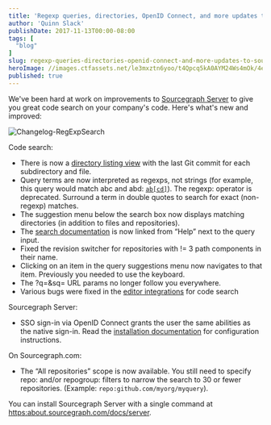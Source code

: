 ```yaml
---
title: 'Regexp queries, directories, OpenID Connect, and more updates to Sourcegraph Server'
author: 'Quinn Slack'
publishDate: 2017-11-13T00:00-08:00
tags: [
  "blog"
]
slug: regexp-queries-directories-openid-connect-and-more-updates-to-sourcegraph
heroImage: //images.ctfassets.net/le3mxztn6yoo/t4Qpcq5kA0AYM24Ws4mOk/4edf5502a936bbec90c262fa00355aed/sourcegraph-mark.png
published: true
---
```


<div class="f4">


We've been hard at work on improvements to [Sourcegraph Server](https://about.sourcegraph.com/products/server) to give you great code search on your company's code. Here's what's new and improved:


<div>
    <img class="pa1 ba b--light-7" alt="Changelog-RegExpSearch" src="//images.contentful.com/le3mxztn6yoo/7ChTngy1biw4caUM2c6iIM/749d73d57328c130269e4760bf181963/2017-11-13_23.43.01.gif"/>
</div>

Code search:
* There is now a [directory listing view](https://sourcegraph.com/github.com/golang/go/-/tree/src) with the last Git commit for each subdirectory and file.
* Query terms are now interpreted as regexps, not strings (for example, this query would match abc and abd: [`ab[cd]`](https://sourcegraph.com/search?q=ab%5Bcd%5D&sq=repogroup:sample)). The regexp: operator is deprecated. Surround a term in double quotes to search for exact (non-regexp) matches.
* The suggestion menu below the search box now displays matching directories (in addition to files and repositories).
* The [search documentation](https://about.sourcegraph.com/docs/search/) is now linked from “Help” next to the query input.
* Fixed the revision switcher for repositories with != 3 path components in their name.
* Clicking on an item in the query suggestions menu now navigates to that item. Previously you needed to use the keyboard.
* The ?q=&sq= URL params no longer follow you everywhere.
* Various bugs were fixed in the [editor integrations](https://about.sourcegraph.com/integrations/) for code search


Sourcegraph Server:
* SSO sign-in via OpenID Connect grants the user the same abilities as the native sign-in. Read the [installation documentation](https://about.sourcegraph.com/docs/server/install/#openid-connect) for configuration instructions.

On Sourcegraph.com:
* The “All repositories” scope is now available. You still need to specify repo: and/or repogroup: filters to narrow the search to 30 or fewer repositories. (Example: `repo:github.com/myorg/myquery`).

You can install Sourcegraph Server with a single command at [https:about.sourcegraph.com/docs/server](/docs/server).

</div>
